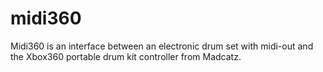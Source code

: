 # midi360
Midi360 is an interface between an electronic drum set with midi-out and the Xbox360 portable drum kit controller from Madcatz.
